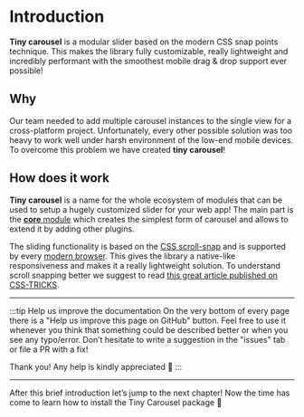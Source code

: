# Introduction

**Tiny carousel** is a modular slider based on the modern CSS snap points technique. This makes the library fully customizable, really lightweight and incredibly performant with the smoothest mobile drag & drop support ever possible!

## Why

Our team needed to add multiple carousel instances to the single view for a cross-platform project. Unfortunately, every other possible solution was too heavy to work well under harsh environment of the low-end mobile devices. To overcome this problem we have created **tiny carousel**!

## How does it work

**Tiny carousel** is a name for the whole ecosystem of modules that can be used to setup a hugely customized slider for your web app! The main part is the [**core** module](./usage/#core) which creates the simplest form of carousel and allows to extend it by adding other plugins.

The sliding functionality is based on the [CSS scroll-snap](https://developer.mozilla.org/en-US/docs/Web/CSS/CSS_Scroll_Snap) and is supported by every [modern browser](https://caniuse.com/?search=scroll%20snap). This gives the library a native-like responsiveness and makes it a really lightweight solution. To understand scroll snapping better we suggest to read [this great article published on CSS-TRICKS](https://css-tricks.com/practical-css-scroll-snapping/).

---

:::tip Help us improve the documentation
On the very bottom of every page there is a "Help us improve this page on GitHub" button. Feel free to use it whenever you think that something could be described better or when you see any typo/error. Don’t hesitate to write a suggestion in the "issues" tab or file a PR with a fix!

Thank you! Any help is kindly appreciated 🙏
:::

---

After this brief introduction let’s jump to the next chapter! Now the time has come to learn how to install the Tiny Carousel package 💪
